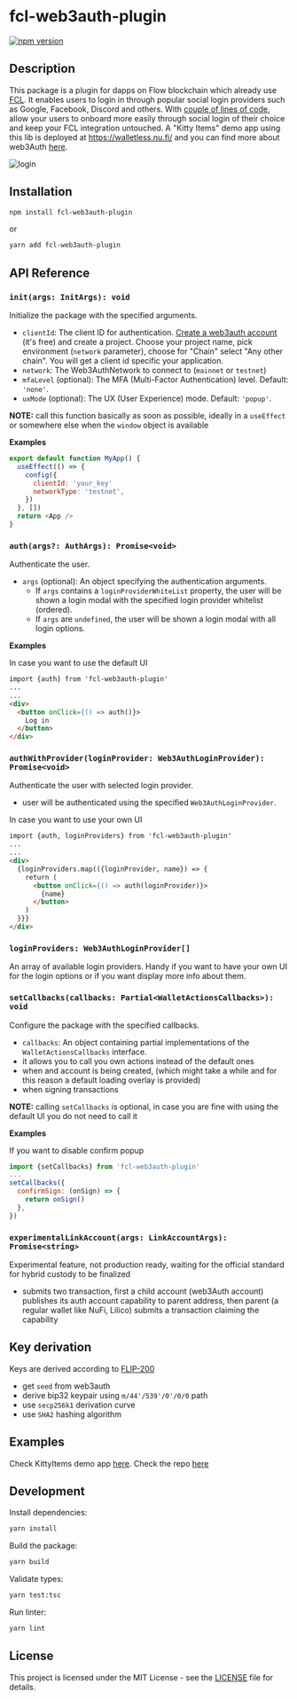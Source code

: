 # fcl-web3auth-plugin

[![npm version](https://badge.fury.io/js/fcl-web3auth-plugin.svg)](https://badge.fury.io/js/fcl-web3auth-plugin)

## Description

This package is a plugin for dapps on Flow blockchain which already use [FCL](https://github.com/onflow/fcl-js). It enables users to login in through popular social login providers such as Google, Facebook, Discord and others. With [couple of lines of code](https://github.com/nufi-official/walletless-flow/pull/12), allow your users to onboard more easily through social login of their choice and keep your FCL integration untouched. A "Kitty Items" demo app using this lib is deployed at https://walletless.nu.fi/ and you can find more about web3Auth [here](https://web3auth.io/).

![login](https://github.com/nufi-official/fcl-web3auth-plugin/assets/22474126/4623f55b-2f94-4e70-ae11-6701bfd15b52)

## Installation

```bash
npm install fcl-web3auth-plugin
```

or

```bash
yarn add fcl-web3auth-plugin
```

## API Reference

### `init(args: InitArgs): void`

Initialize the package with the specified arguments.

- `clientId`: The client ID for authentication. [Create a web3auth account](https://dashboard.web3auth.io/) (it's free) and create a project. Choose your project name, pick environment (`network` parameter), choose for "Chain" select "Any other chain". You will get a client id specific your application.
- `network`: The Web3AuthNetwork to connect to (`mainnet` or `testnet`)
- `mfaLevel` (optional): The MFA (Multi-Factor Authentication) level. Default: `'none'`.
- `uxMode` (optional): The UX (User Experience) mode. Default: `'popup'`.

**NOTE:** call this function basically as soon as possible, ideally in a `useEffect` or somewhere else when the `window` object is available

**Examples**

```javascript
export default function MyApp() {
  useEffect(() => {
    config({
      clientId: 'your_key'
      networkType: 'testnet',
    })
  }, [])
  return <App />
}
```

### `auth(args?: AuthArgs): Promise<void>`

Authenticate the user.

- `args` (optional): An object specifying the authentication arguments.
  - If `args` contains a `loginProviderWhiteList` property, the user will be shown a login modal with the specified login provider whitelist (ordered).
  - If `args` are `undefined`, the user will be shown a login modal with all login options.

**Examples**

In case you want to use the default UI

```html
import {auth} from 'fcl-web3auth-plugin'
...
...
<div>
  <button onClick={() => auth()}>
    Log in
  </button>
</div>
```

### `authWithProvider(loginProvider: Web3AuthLoginProvider): Promise<void>`

Authenticate the user with selected login provider.

- user will be authenticated using the specified `Web3AuthLoginProvider`.

In case you want to use your own UI

```html
import {auth, loginProviders} from 'fcl-web3auth-plugin'
...
...
<div>
  {loginProviders.map(({loginProvider, name}) => {
    return (
      <button onClick={() => auth(loginProvider)}>
        {name}
      </button>
    )
  }}}
</div>
```

### `loginProviders: Web3AuthLoginProvider[]`

An array of available login providers. Handy if you want to have your own UI for the login options or if you want display more info about them.

### `setCallbacks(callbacks: Partial<WalletActionsCallbacks>): void`

Configure the package with the specified callbacks.

- `callbacks`: An object containing partial implementations of the `WalletActionsCallbacks` interface.
- it allows you to call you own actions instead of the default ones
- when and account is being created, (which might take a while and for this reason a default loading overlay is provided)
- when signing transactions

**NOTE:** calling `setCallbacks` is optional, in case you are fine with using the default UI you do not need to call it

**Examples**

If you want to disable confirm popup

```javascript
import {setCallbacks} from 'fcl-web3auth-plugin'
...
setCallbacks({
  confirmSign: (onSign) => {
    return onSign()
  },
})
```

### `experimentalLinkAccount(args: LinkAccountArgs): Promise<string>`

Experimental feature, not production ready, waiting for the official standard for hybrid custody to be finalized

- submits two transaction, first a child account (web3Auth account) publishes its auth account capability to parent address, then parent (a regular wallet like NuFi, Lilico) submits a transaction claiming the capability

## Key derivation

Keys are derived according to [FLIP-200](https://github.com/onflow/flow/pull/200)

- get `seed` from web3auth
- derive bip32 keypair using `m/44'/539'/0'/0/0` path
- use `secp256k1` derivation curve
- use `SHA2` hashing algorithm

## Examples

Check KittyItems demo app [here](https://wallet.nu.fi/).
Check the repo [here](https://github.com/nufi-official/walletless-flow/pull/12)

## Development

Install dependencies:

```bash
yarn install
```

Build the package:

```bash
yarn build
```

Validate types:

```bash
yarn test:tsc
```

Run linter:

```bash
yarn lint
```

## License

This project is licensed under the MIT License - see the [LICENSE](LICENSE) file for details.
